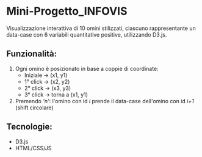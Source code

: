 # Mini-Progetto_INFOVIS
Visualizzazione interattiva di 10 omini stilizzati, ciascuno rappresentante un data-case con 6 variabili quantitative positive, utilizzando D3.js.

## Funzionalità:
1) Ogni omino è posizionato in base a coppie di coordinate:
   - Iniziale -> (x1, y1)
   - 1° click -> (x2, y2)
   - 2° click -> (x3, y3)
   - 3° click -> torna a (x1, y1)
2) Premendo *'n'*: l'omino con id *i* prende il data-case dell'omino con id *i+1* (shift circolare)

## Tecnologie:
* D3.js 
* HTML/CSS/JS
